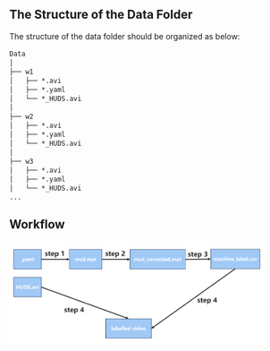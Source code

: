 ## The Structure of the Data Folder

The structure of the data folder should be organized as below:

    Data
    │
    ├── w1
    │   ├── *.avi
    │   ├── *.yaml
    │   └── *_HUDS.avi
    │
    ├── w2
    │   ├── *.avi
    │   ├── *.yaml
    │   └── *_HUDS.avi
    │
    ├── w3
    │   ├── *.avi
    │   ├── *.yaml
    │   └── *_HUDS.avi
    ...

## Workflow 

<img src = "markdown_figs/workflow.png" width=90% align="center">

